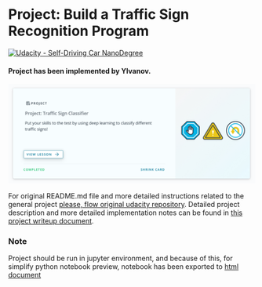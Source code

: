# Project: Build a Traffic Sign Recognition Program
[![Udacity - Self-Driving Car NanoDegree](https://s3.amazonaws.com/udacity-sdc/github/shield-carnd.svg)](http://www.udacity.com/drive)

#### Project has been implemented by YIvanov.

![sample](./writeup_images/completed.PNG)

For original README.md file and more detailed instructions related to the general project [please, flow original udacity repository](https://github.com/udacity/CarND-Traffic-Sign-Classifier-Project/blob/master/README.md).
Detailed project description and more detailed implementation notes can be found in [this project writeup document](./writeup_YIvanov_P3.md).

### Note  
Project should be run in jupyter environment, and because of this, for simplify python notebook preview, notebook has been exported to [html document](./Traffic_Sign_Classifier_e3.html)
